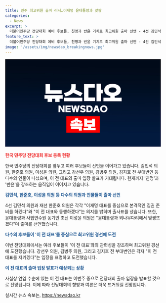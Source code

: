 ```yaml
---
title: 민주 최고위원 출마 러시…이재명 윤대통령과 맞짱
categories:
  - News
excerpt: >
  더불어민주당 전당대회 예비 후보들, 친명과 반윤 기치로 최고위원 출마 선언 - 4선 김민석 의원 이재명 대표 중심 집권 준비, 재선 한준호 의원 이 전 대표와 동행 선언. 윤대통령 동기 초선 이성윤 의원 윤대통령과 외나무다리에서 맞짱뜨겠다 출마 선언. 강선우·김병주 의원, 김지호 전 부대변인도 이 전 대표 지키겠다 경선 도전. 연임 전 대표, 이번주 중 전당대회 출마 입장 발표 전망.
feature_text: >
  더불어민주당 전당대회 예비 후보들, 친명과 반윤 기치로 최고위원 출마 선언 - 4선 김민석 의원 이재명 대표 중심 집권 준비, 재선 한준호 의원 이 전 대표와 동행 선언. 윤대통령 동기 초선 이성윤 의원 윤대통령과 외나무다리에서 맞짱뜨겠다 출마 선언. 강선우·김병주 의원, 김지호 전 부대변인도 이 전 대표 지키겠다 경선 도전. 연임 전 대표, 이번주 중 전당대회 출마 입장 발표 전망.
image: '/assets/img/newsdao_breakingnews.jpg'
---
```


<p><img src="/assets/img/newsdao_breakingnews.jpg" alt="ranknews 속보" /></p>

<p><b><span style="color: #ee2323;">한국 민주당 전당대회 후보 등록 현황</span></b></p>

<p>한국 민주당의 전당대회를 앞두고 여러 후보들이 선언을 이어가고 있습니다. 김민석 의원, 한준호 의원, 이성윤 의원, 그리고 강선우 의원, 김병주 의원, 김지호 전 부대변인 등 다수의 인물이 나섰으며, 이 전 대표의 출마 입장 발표가 기대됩니다. 현재까지 '친명'과 '반윤'을 강조하는 움직임이 이어지고 있습니다.</p>

<p><b><span style="color: #1a5490;">김민석, 한준호, 이성윤 의원 등 다수의 의원과 인물들이 출마 선언</span></b></p>

<p>4선 김민석 의원과 재선 한준호 의원은 각각 "이재명 대표를 중심으로 본격적인 집권 준비를 하겠다"와 "이 전 대표와 동행하겠다"는 의지를 밝히며 출사표를 냈습니다. 또한, 윤대통령과 사법연수원 동기인 초선 이성윤 의원은 "윤대통령과 외나무다리에서 맞짱뜨겠다"며 출마를 선언했습니다.</p>

<p><b><span style="color: #1a5490;">다수의 후보들이 '이 전 대표'를 중심으로 최고위원 경선에 도전</span></b></p>

<p>이번 전당대회에서는 여러 후보들이 '이 전 대표'와의 관련성을 강조하며 최고위원 경선에 도전했습니다. 강선우 의원, 김병주 의원, 그리고 김지호 전 부대변인은 각자 "이 전 대표를 지키겠다"는 입장을 표명하고 도전했습니다.</p>

<p><b><span style="color: #1a5490;">이 전 대표의 출마 입장 발표가 예상되는 상황</span></b></p>

<p>사실상 연임 수순에 있는 이 전 대표는 이번주 중으로 전당대회 출마 입장을 발표할 것으로 전망됩니다. 이에 따라 전당대회의 향방과 여론은 더욱 뜨거워질 전망입니다.</p>
실시간 뉴스 속보는, <a href="https://newsdao.kr" rel="dofollow">https://newsdao.kr</a>


